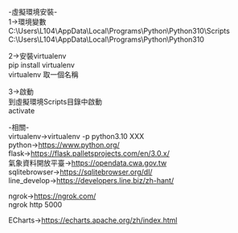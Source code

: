 -虛擬環境安裝-  
1->環境變數  
C:\Users\L104\AppData\Local\Programs\Python\Python310\Scripts  
C:\Users\L104\AppData\Local\Programs\Python\Python310  
  
2->安裝virtualenv  
pip install virtualenv  
virtualenv 取一個名稱  
  
3->啟動  
到虛擬環境Scripts目錄中啟動  
activate  

-相關-  
virtualenv->virtualenv -p python3.10 XXX  
python->https://www.python.org/   
flask->https://flask.palletsprojects.com/en/3.0.x/  
氣象資料開放平臺->https://opendata.cwa.gov.tw  
sqlitebrowser->https://sqlitebrowser.org/dl/  
line_develop->https://developers.line.biz/zh-hant/  

ngrok->https://ngrok.com/  
ngrok http 5000  

ECharts->https://echarts.apache.org/zh/index.html  



 
  
